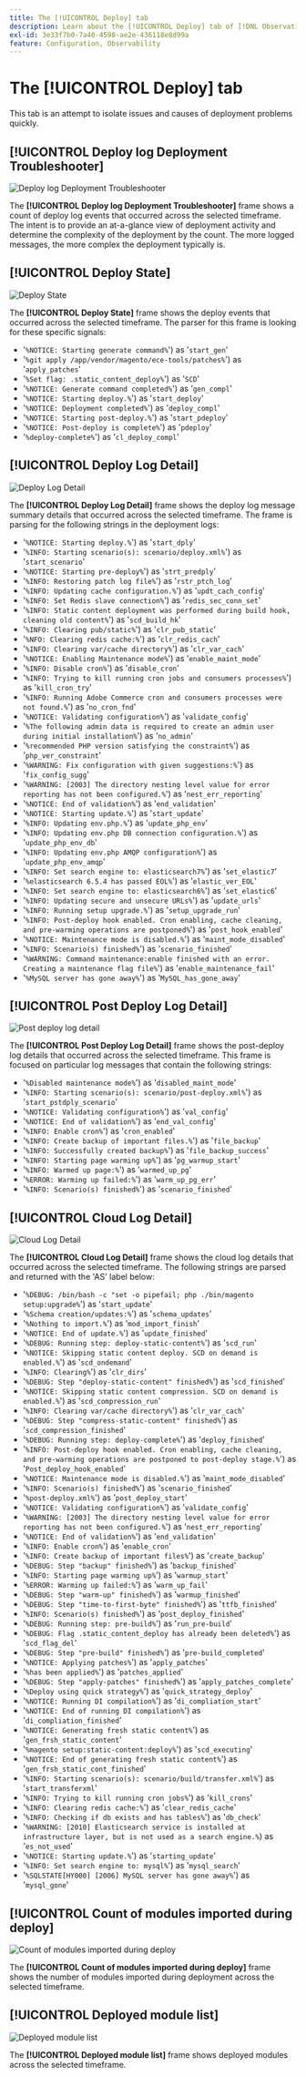 ```yaml
---
title: The [!UICONTROL Deploy] tab
description: Learn about the [!UICONTROL Deploy] tab of [!DNL Observation for Adobe Commerce].
exl-id: 3e33f7b0-7a40-4598-ae2e-436118e8d99a
feature: Configuration, Observability
---
```

# The [!UICONTROL Deploy] tab

This tab is an attempt to isolate issues and causes of deployment problems quickly.

## [!UICONTROL Deploy log Deployment Troubleshooter]

![Deploy log Deployment Troubleshooter](../../assets/tools/observation-for-adobe-commerce/deploy-tab-1.jpg)

The **[!UICONTROL Deploy log Deployment Troubleshooter]** frame shows a count of deploy log events that occurred across the selected timeframe. The intent is to provide an at-a-glance view of deployment activity and determine the complexity of the deployment by the count. The more logged messages, the more complex the deployment typically is.

## [!UICONTROL Deploy State]

![Deploy State](../../assets/tools/observation-for-adobe-commerce/deploy-tab-2.jpg)

The **[!UICONTROL Deploy State]** frame shows the deploy events that occurred across the selected timeframe. The parser for this frame is looking for these specific signals:

* '`%NOTICE: Starting generate command%`') as '`start_gen`'
* '`%git apply /app/vendor/magento/ece-tools/patches%`') as '`apply_patches`'
* '`%Set flag: .static_content_deploy%`') as '`SCD`'
* '`%NOTICE: Generate command completed%`') as '`gen_compl`'
* '`%NOTICE: Starting deploy.%`') as '`start_deploy`'
* '`%NOTICE: Deployment completed%`') as '`deploy_compl`'
* '`%NOTICE: Starting post-deploy.%`') as '`start_pdeploy`'
* '`%NOTICE: Post-deploy is complete%`') as '`pdeploy`'
* '`%deploy-complete%`') as '`cl_deploy_compl`'

## [!UICONTROL Deploy Log Detail]

![Deploy Log Detail](../../assets/tools/observation-for-adobe-commerce/deploy-tab-3.jpg)

The **[!UICONTROL Deploy Log Detail]** frame shows the deploy log message summary details that occurred across the selected timeframe. The frame is parsing for the following strings in the deployment logs:

* '`%NOTICE: Starting deploy.%`') as '`start_dply`'
* '`%INFO: Starting scenario(s): scenario/deploy.xml%`') as '`start_scenario`'
* '`%NOTICE: Starting pre-deploy%`') as '`strt_predply`'
* '`%INFO: Restoring patch log file%`') as '`rstr_ptch_log`'
* '`%INFO: Updating cache configuration.%`') as '`updt_cach_config`'
* '`%INFO: Set Redis slave connection%`') as '`redis_sec_conn_set`'
* '`%INFO: Static content deployment was performed during build hook, cleaning old content%`') as '`scd_build_hk`'
* '`%INFO: Clearing pub/static%`') as '`clr_pub_static`'
* '`%NFO: Clearing redis cache:%`') as '`clr_redis_cach`'
* '`%INFO: Clearing var/cache directory%`') as '`clr_var_cach`'
* '`%NOTICE: Enabling Maintenance mode%`') as '`enable_maint_mode`'
* '`%INFO: Disable cron%`') as '`disable_cron`'
* '`%INFO: Trying to kill running cron jobs and consumers processes%`') as '`kill_cron_try`'
* '`%INFO: Running Adobe Commerce cron and consumers processes were not found.%`') as '`no_cron_fnd`'
* '`%NOTICE: Validating configuration%`') as '`validate_config`'
* '`%The following admin data is required to create an admin user during initial installation%`') as '`no_admin`'
* '`%recommended PHP version satisfying the constraint%`') as '`php_ver_constraint`'
* '`%WARNING: Fix configuration with given suggestions:%`') as '`fix_config_sugg`'
* '`%WARNING: [2003] The directory nesting level value for error reporting has not been configured.%`') as '`nest_err_reporting`'
* '`%NOTICE: End of validation%`') as '`end_validation`'
* '`%NOTICE: Starting update.%`') as '`start_update`'
* '`%INFO: Updating env.php.%`') as '`update_php_env`'
* '`%INFO: Updating env.php DB connection configuration.%`') as '`update_php_env_db`'
* '`%INFO: Updating env.php AMQP configuration%`') as '`update_php_env_amqp`'
* '`%INFO: Set search engine to: elasticsearch7%`') as '`set_elastic7`'
* '`%elasticsearch 6.5.4 has passed EOL%`') as '`elastic_ver_EOL`'
* '`%INFO: Set search engine to: elasticsearch6%`') as '`set_elastic6`'
* '`%INFO: Updating secure and unsecure URLs%`') as '`update_urls`'
* '`%INFO: Running setup upgrade.%`') as '`setup_upgrade_run`'
* '`%INFO: Post-deploy hook enabled. Cron enabling, cache cleaning, and pre-warming operations are postponed%`') as '`post_hook_enabled`'
* '`%NOTICE: Maintenance mode is disabled.%`') as '`maint_mode_disabled`'
* '`%INFO: Scenario(s) finished%`') as '`scenario_finished`'
* '`%WARNING: Command maintenance:enable finished with an error. Creating a maintenance flag file%`') as '`enable_maintenance_fail`'
* '`%MySQL server has gone away%`') as '`MySQL_has_gone_away`'

## [!UICONTROL Post Deploy Log Detail]

![Post deploy log detail](../../assets/tools/observation-for-adobe-commerce/deploy-tab-4.jpg)

The **[!UICONTROL Post Deploy Log Detail]** frame shows the post-deploy log details that occurred across the selected timeframe. This frame is focused on particular log messages that contain the following strings:

* '`%Disabled maintenance mode%`') as '`disabled_maint_mode`'
* '`%INFO: Starting scenario(s): scenario/post-deploy.xml%`') as '`start_pstdply_scenario`'
* '`%NOTICE: Validating configuration%`') as '`val_config`'
* '`%NOTICE: End of validation%`') as '`end_val_config`'
* '`%INFO: Enable cron%`') as '`cron_enabled`'
* '`%INFO: Create backup of important files.%`') as '`file_backup`'
* '`%INFO: Successfully created backup%`') as '`file_backup_success`'
* '`%INFO: Starting page warming up%`') as '`pg_warmup_start`'
* '`%INFO: Warmed up page:%`') as '`warmed_up_pg`'
* '`%ERROR: Warming up failed:%`') as '`warm_up_pg_err`'
* '`%INFO: Scenario(s) finished%`') as '`scenario_finished`'

## [!UICONTROL Cloud Log Detail]

![Cloud Log Detail](../../assets/tools/observation-for-adobe-commerce/deploy-tab-5.jpg)

The **[!UICONTROL Cloud Log Detail]** frame shows the cloud log details that occurred across the selected timeframe. The following strings are parsed and returned with the 'AS' label below:

* '`%DEBUG: /bin/bash -c "set -o pipefail; php ./bin/magento setup:upgrade%`') as '`start_update`'
* '`%Schema creation/updates:%`') as '`schema_updates`'
* '`%Nothing to import.%`') as '`mod_import_finish`'
* '`%NOTICE: End of update.%`') as '`update_finished`'
* '`%DEBUG: Running step: deploy-static-content%`') as '`scd_run`'
* '`%NOTICE: Skipping static content deploy. SCD on demand is enabled.%`') as '`scd_ondemand`'
* '`%INFO: Clearing%`') as '`clr_dirs`'
* '`%DEBUG: Step "deploy-static-content" finished%`') as '`scd_finished`'
* '`%NOTICE: Skipping static content compression. SCD on demand is enabled.%`') as '`scd_compression_run`'
* '`%INFO: Clearing var/cache directory%`') as '`clr_var_cach`'
* '`%DEBUG: Step "compress-static-content" finished%`') as '`scd_compression_finished`'
* '`%DEBUG: Running step: deploy-complete%`') as '`deploy_finished`'
* '`%INFO: Post-deploy hook enabled. Cron enabling, cache cleaning, and pre-warming operations are postponed to post-deploy stage.%`') as '`Post_deploy_hook_enabled`'
* '`%NOTICE: Maintenance mode is disabled.%`') as '`maint_mode_disabled`'
* '`%INFO: Scenario(s) finished%`') as '`scenario_finished`'
* '`%post-deploy.xml%`') as '`post_deploy_start`'
* '`%NOTICE: Validating configuration%`') as '`validate_config`'
* '`%WARNING: [2003] The directory nesting level value for error reporting has not been configured.%`') as '`nest_err_reporting`'
* '`%NOTICE: End of validation%`') as '`end_validation`'
* '`%INFO: Enable cron%`') as '`enable_cron`'
* '`%INFO: Create backup of important files%`') as '`create_backup`'
* '`%DEBUG: Step "backup" finished%`') as '`backup_finished`'
* '`%INFO: Starting page warming up%`') as '`warmup_start`'
* '`%ERROR: Warming up failed:%`') as '`warm_up_fail`'
* '`%DEBUG: Step "warm-up" finished%`') as '`warmup_finished`'
* '`%DEBUG: Step "time-to-first-byte" finished%`') as '`ttfb_finished`'
* '`%INFO: Scenario(s) finished%`') as '`post_deploy_finished`'
* '`%DEBUG: Running step: pre-build%`') as '`run_pre-build`'
* '`%DEBUG: Flag .static_content_deploy has already been deleted%`') as '`scd_flag_del`'
* '`%DEBUG: Step "pre-build" finished%`') as '`pre-build_completed`'
* '`%NOTICE: Applying patches%`') as '`apply_patches`'
* '`%has been applied%`') as '`patches_applied`'
* '`%DEBUG: Step "apply-patches" finished%`') as '`apply_patches_complete`'
* '`%Deploy using quick strategy%`') as '`quick_strategy_deploy`'
* '`%NOTICE: Running DI compilation%`') as '`di_compliation_start`'
* '`%NOTICE: End of running DI compilation%`') as '`di_compliation_finished`'
* '`%NOTICE: Generating fresh static content%`') as '`gen_frsh_static_content`'
* '`%magento setup:static-content:deploy%`') as '`scd_executing`'
* '`%NOTICE: End of generating fresh static content%`') as '`gen_frsh_static_cont_finished`'
* '`%INFO: Starting scenario(s): scenario/build/transfer.xml%`') as '`start_transferxml`'
* '`%INFO: Trying to kill running cron jobs%`') as '`kill_crons`'
* '`%INFO: Clearing redis cache:%`') as '`clear_redis_cache`'
* '`%INFO: Checking if db exists and has tables%`') as '`db_check`'
* '`%WARNING: [2010] Elasticsearch service is installed at infrastructure layer, but is not used as a search engine.%`) as '`es_not_used`'
* '`%NOTICE: Starting update.%`') as '`starting_update`'
* '`%INFO: Set search engine to: mysql%`') as '`mysql_search`'
* '`%SQLSTATE[HY000] [2006] MySQL server has gone away%`') as '`mysql_gone`'

## [!UICONTROL Count of modules imported during deploy]

![Count of modules imported during deploy](../../assets/tools/observation-for-adobe-commerce/deploy-tab-6.jpg)

The **[!UICONTROL Count of modules imported during deploy]** frame shows the number of modules imported during deployment across the selected timeframe. 

## [!UICONTROL Deployed module list]

![Deployed module list](../../assets/tools/observation-for-adobe-commerce/deploy-tab-7.jpg)

The **[!UICONTROL Deployed module list]** frame shows deployed modules across the selected timeframe.
